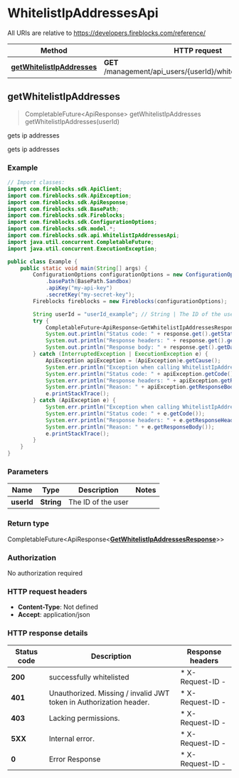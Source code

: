 # WhitelistIpAddressesApi

All URIs are relative to https://developers.fireblocks.com/reference/

| Method | HTTP request | Description |
|------------- | ------------- | -------------|
| [**getWhitelistIpAddresses**](WhitelistIpAddressesApi.md#getWhitelistIpAddresses) | **GET** /management/api_users/{userId}/whitelist_ip_addresses | gets ip addresses |



## getWhitelistIpAddresses

> CompletableFuture<ApiResponse<GetWhitelistIpAddressesResponse>> getWhitelistIpAddresses getWhitelistIpAddresses(userId)

gets ip addresses

gets ip addresses

### Example

```java
// Import classes:
import com.fireblocks.sdk.ApiClient;
import com.fireblocks.sdk.ApiException;
import com.fireblocks.sdk.ApiResponse;
import com.fireblocks.sdk.BasePath;
import com.fireblocks.sdk.Fireblocks;
import com.fireblocks.sdk.ConfigurationOptions;
import com.fireblocks.sdk.model.*;
import com.fireblocks.sdk.api.WhitelistIpAddressesApi;
import java.util.concurrent.CompletableFuture;
import java.util.concurrent.ExecutionException;

public class Example {
    public static void main(String[] args) {
        ConfigurationOptions configurationOptions = new ConfigurationOptions()
            .basePath(BasePath.Sandbox)
            .apiKey("my-api-key")
            .secretKey("my-secret-key");
        Fireblocks fireblocks = new Fireblocks(configurationOptions);

        String userId = "userId_example"; // String | The ID of the user
        try {
            CompletableFuture<ApiResponse<GetWhitelistIpAddressesResponse>> response = fireblocks.whitelistIpAddresses().getWhitelistIpAddresses(userId);
            System.out.println("Status code: " + response.get().getStatusCode());
            System.out.println("Response headers: " + response.get().getHeaders());
            System.out.println("Response body: " + response.get().getData());
        } catch (InterruptedException | ExecutionException e) {
            ApiException apiException = (ApiException)e.getCause();
            System.err.println("Exception when calling WhitelistIpAddressesApi#getWhitelistIpAddresses");
            System.err.println("Status code: " + apiException.getCode());
            System.err.println("Response headers: " + apiException.getResponseHeaders());
            System.err.println("Reason: " + apiException.getResponseBody());
            e.printStackTrace();
        } catch (ApiException e) {
            System.err.println("Exception when calling WhitelistIpAddressesApi#getWhitelistIpAddresses");
            System.err.println("Status code: " + e.getCode());
            System.err.println("Response headers: " + e.getResponseHeaders());
            System.err.println("Reason: " + e.getResponseBody());
            e.printStackTrace();
        }
    }
}
```

### Parameters


| Name | Type | Description  | Notes |
|------------- | ------------- | ------------- | -------------|
| **userId** | **String**| The ID of the user | |

### Return type

CompletableFuture<ApiResponse<[**GetWhitelistIpAddressesResponse**](GetWhitelistIpAddressesResponse.md)>>


### Authorization

No authorization required

### HTTP request headers

- **Content-Type**: Not defined
- **Accept**: application/json

### HTTP response details
| Status code | Description | Response headers |
|-------------|-------------|------------------|
| **200** | successfully whitelisted |  * X-Request-ID -  <br>  |
| **401** | Unauthorized. Missing / invalid JWT token in Authorization header. |  * X-Request-ID -  <br>  |
| **403** | Lacking permissions. |  * X-Request-ID -  <br>  |
| **5XX** | Internal error. |  * X-Request-ID -  <br>  |
| **0** | Error Response |  * X-Request-ID -  <br>  |

